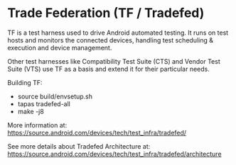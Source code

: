 # Trade Federation (TF / Tradefed)

TF is a test harness used to drive Android automated testing. It runs on test hosts
and monitors the connected devices, handling test scheduling & execution and device
management.

Other test harnesses like Compatibility Test Suite (CTS) and Vendor Test Suite
(VTS) use TF as a basis and extend it for their particular needs.

Building TF:
  * source build/envsetup.sh
  * tapas tradefed-all
  * make -j8

More information at:
https://source.android.com/devices/tech/test_infra/tradefed/

See more details about Tradefed Architecture at:
https://source.android.com/devices/tech/test_infra/tradefed/architecture
